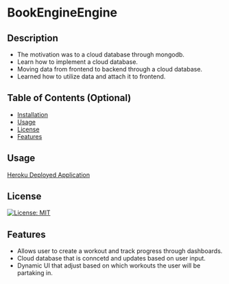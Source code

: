 # BookEngineEngine

## Description
- The motivation was to a cloud database through mongodb.
- Learn how to implement a cloud database. 
- Moving data from frontend to backend through a cloud database.  
- Learned how to utilize data and attach it to frontend. 

## Table of Contents (Optional)
- [Installation](#installation)
- [Usage](#usage)
- [License](#license)
- [Features](#features)

## Usage

[Heroku Deployed Application](https://grrhigrr-bookenginesearch.herokuapp.com/)


## License
[![License: MIT](https://img.shields.io/badge/License-MIT-yellow.svg)](https://opensource.org/licenses/MIT)

## Features
- Allows user to create a workout and track progress through dashboards.
- Cloud database that is conncetd and updates based on user input.
- Dynamic UI that adjust based on which workouts the user will be partaking in. 
